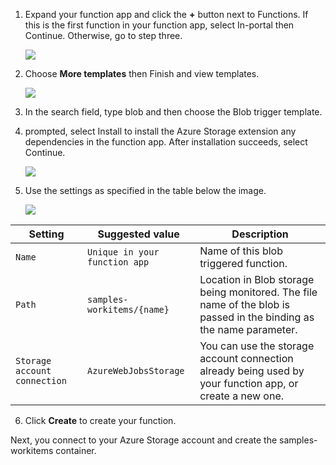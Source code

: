 1. Expand your function app and click the **+** button next to Functions. If this is the first function in your function app, select In-portal then Continue. Otherwise, go to step three.

    ![](https://github.com/fenago/katacoda-scenarios/raw/master/azure-functions/azure-functions-trigger-blob/steps/3/1.png)

2. Choose **More templates** then Finish and view templates.

    ![](https://github.com/fenago/katacoda-scenarios/raw/master/azure-functions/azure-functions-trigger-blob/steps/3/2.png)

3. In the search field, type blob and then choose the Blob trigger template.

4.  prompted, select Install to install the Azure Storage extension any dependencies in the function app. After installation succeeds, select Continue.

    ![](https://github.com/fenago/katacoda-scenarios/raw/master/azure-functions/azure-functions-trigger-blob/steps/3/4.png)

5. Use the settings as specified in the table below the image.

    ![](https://github.com/fenago/katacoda-scenarios/raw/master/azure-functions/azure-functions-trigger-blob/steps/3/5.png)


Setting | Suggested value | Description
--- | --- | ---
`Name` |	`Unique in your function app` |	Name of this blob triggered function.
`Path` |	`samples-workitems/{name}` |	Location in Blob storage being monitored. The file name of the blob is passed in the binding as the name parameter.
`Storage account connection` |	`AzureWebJobsStorage` |	You can use the storage account connection already being used by your function app, or create a new one.

6. Click **Create** to create your function.

Next, you connect to your Azure Storage account and create the samples-workitems container.
